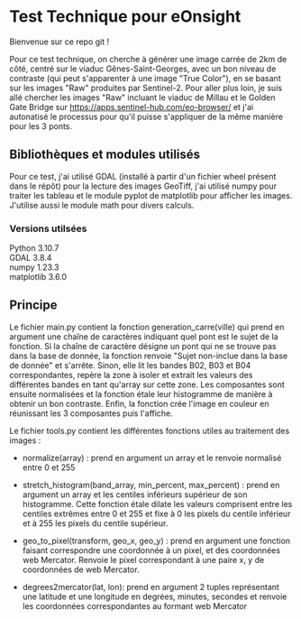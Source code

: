 # Test Technique pour eOnsight

Bienvenue sur ce repo git !

Pour ce test technique, on cherche à générer une image carrée de 2km de côté, centré sur le viaduc Gênes-Saint-Georges, avec un bon niveau de contraste (qui peut s'apparenter à une image "True Color"), en se basant sur les images "Raw" produites par Sentinel-2. Pour aller plus loin, je suis allé chercher les images "Raw" incluant le viaduc de Millau et le Golden Gate Bridge sur https://apps.sentinel-hub.com/eo-browser/ et j'ai autonatisé le processus pour qu'il puisse s'appliquer de la même manière pour les 3 ponts.

## Bibliothèques et modules utilisés

Pour ce test, j'ai utilisé GDAL (installé à partir d'un fichier wheel présent dans le répôt) pour la lecture des images GeoTiff, j'ai utilisé numpy pour traiter les tableau et le module pyplot de matplotlib pour afficher les images. J'utilise aussi le module math pour divers calculs.

### Versions utilsées   
Python 3.10.7   
GDAL 3.8.4   
numpy 1.23.3   
matplotlib 3.6.0   


## Principe

Le fichier main.py contient la fonction generation_carre(ville) qui prend en argument une chaîne de caractères indiquant quel pont est le sujet de la fonction. Si la chaîne de caractère désigne un pont qui ne se trouve pas dans la base de donnée, la fonction renvoie "Sujet non-inclue dans la base de donnée" et s'arrête. Sinon, elle lit les bandes B02, B03 et B04 correspondantes, repère la zone à isoler et extrait les valeurs des différentes bandes en tant qu'array sur cette zone. Les composantes sont ensuite normalisées et la fonction étale leur histogramme de manière à obtenir un bon contraste. Enfin, la fonction crée l'image en couleur en réunissant les 3 composantes puis l'affiche.

Le fichier tools.py contient les différentes fonctions utiles au traitement des images :

- normalize(array) : prend en argument un array et le renvoie normalisé entre 0 et 255

- stretch_histogram(band_array, min_percent, max_percent) : prend en argument un array et les centiles inférieurs supérieur de son histogramme. Cette fonction étale dilate les valeurs comprisent entre les centiles extrêmes entre 0 et 255 et fixe à 0 les pixels du centile inférieur et à 255 les pixels du centile supérieur.

- geo_to_pixel(transform, geo_x, geo_y) : prend en argument une fonction faisant correspondre une coordonnée à un pixel, et des coordonnées web Mercator. Renvoie le pixel correspondant à une paire x, y de coordonnées de web Mercator.

- degrees2mercator(lat, lon): prend en argument 2 tuples représentant une latitude et une longitude en degrées, minutes, secondes et renvoie les coordonnées correspondantes au formant web Mercator
